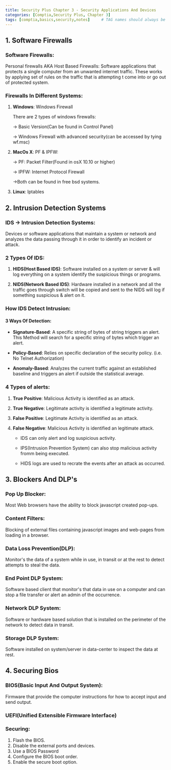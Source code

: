 ```yaml
---
title: Security Plus Chapter 3 - Security Applications And Devices
categories: [Comptia,Security Plus, Chapter 3]
tags: [comptia,basics,security,notes]     # TAG names should always be lowercase
---
```


## 1. Software Firewalls
	
### Software Firewalls: 
Personal firewalls AKA Host Based Firewalls: Software applications that protects a single computer from an unwanted internet traffic. These works by applying set of rules on the traffic that is attempting t come into or go out of protected system.
	
### Firewalls In Different Systems:
1. **Windows**: Windows Firewall
	
    There are 2 types of windows firewalls:
	
    -> Basic Version(Can be found in Control Panel)
	
    -> Windows Firewall with advanced security(can be accessed by tying wf.msc)
	
2. **MacOs X**: PF & IPFW:
	
    -> PF: Packet Filter(Found in osX 10.10 or higher)
	
    -> IPFW: Internet Protocol Firewall
	
    ->Both can be found in free bsd systems.
	
3. **Linux**:   Iptables
	
## 2. Intrusion Detection Systems
	
### IDS -> Intrusion Detection Systems:
Devices or software applications that maintain a system or network and analyzes the data passing through it in order to identify an incident or attack.
	    
### 2 Types Of IDS:
1. **HIDS(Host Based IDS)**: Software installed on a system or server & will log everything on a system identify the suspicious things or programs.
	        
2. **NIDS(Network Based IDS)**: Hardware installed in a network and all the traffic goes through switch will be copied and sent to the NIDS will log if something suspicious & alert on it.
	
### How IDS Detect Intrusion:
#### 3 Ways Of Detection:
+ **Signature-Based**: A specific string of bytes of string triggers an alert. This Method will search for a specific string of bytes which trigger an alert.
	        
+ **Policy-Based**: Relies on specific declaration of the security policy. (i.e. No Telnet Authorization)
	
+ **Anomaly-Based**: Analyzes the current traffic against an established baseline and triggers an alert if outside the statistical average.
	
### 4 Types of alerts:
1. **True Positive**: Malicious Activity is identified as an attack.
2. **True Negative**: Legitimate activity is identified a legitimate activity.
3. **False Positive**: Legitimate Activity is identified as an attack.
4. **False Negative**: Malicious Activity is identified an legitimate attack.
	    
	+ IDS can only alert and log suspicious activity.
	
    + IPS(Intrusion Prevention System) can also stop malicious activity fromm being executed.
	
    + HIDS logs are used to recrate the events after an attack as occurred.
	
## 3. Blockers And DLP's
	
### Pop Up Blocker:

Most Web browsers have the ability to block javascript created pop-ups.
	
### Content Filters:
Blocking of external files containing javascript images and web-pages from loading in a browser.
	
### Data Loss Prevention(DLP):
Monitor's the data of a system while in use, in transit or at the rest to detect attempts to steal the data.
	
### End Point DLP System:
Software based client that monitor's that data in use on a computer and can stop a file transfer or alert an admin of the occurrence.
	
### Network DLP System:
Software or hardware based solution that is installed on the perimeter of the network to detect data in transit.
	
### Storage DLP System:
Software installed on system/server in data-center to inspect the data at rest. 
	
## 4. Securing Bios
	
### BIOS(Basic Input And Output System):
Firmware that provide the computer instructions for how to accept input and send output.
	
### UEFI(Unified Extensible Firmware Interface)
		 
	
### Securing:
1. Flash the BIOS. 		                 
2. Disable the external ports and devices.
3. Use a BIOS Password 		             
4. Configure the BIOS boot order. 
5. Enable the secure boot option.		
	
	
	
	
	
	
	
	
	

